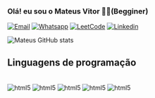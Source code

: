 ### Olá! eu sou o Mateus Vitor 👋🏼(Begginer)

[![Email](https://img.shields.io/badge/Gmail-D14836?style=for-the-badge&logo=gmail&logoColor=white)](https://mail.google.com/mail/u/1/#inbox?compose=GTvVlcSBnqGNnnsFSLkwmmjwjjCvkQQDnpHBNtHlqsZwBZvbPlwpBgqhXTDBlClmpCnXNwmBBCMQf) [![Whatsapp](https://img.shields.io/badge/WhatsApp-25D366?style=for-the-badge&logo=whatsapp&logoColor=white)](https://wa.me/44984220507) [![LeetCode](https://img.shields.io/badge/-LeetCode-FFA116?style=for-the-badge&logo=LeetCode&logoColor=black)](https://leetcode.com/matiton/) [![Linkedin](https://img.shields.io/badge/LinkedIn-0077B5?style=for-the-badge&logo=linkedin&logoColor=white)](https://www.linkedin.com/in/mateus-vitor-fagundes-ferreira-3397531a1/)

![Mateus GitHub stats](https://github-readme-stats.vercel.app/api?username=Mateus-66&show_icons=true&theme=onedark)

## Linguagens de programação
<div style="display: inline_block"><br/>
<img align="center" alt= "html5" src="https://img.shields.io/badge/C-00599C?style=for-the-badge&logo=c&logoColor=white" />
<img align="center" alt= "html5" src="https://img.shields.io/badge/C%2B%2B-00599C?style=for-the-badge&logo=c%2B%2B&logoColor=white" />
<img align="center" alt= "html5" src="https://img.shields.io/badge/HTML-239120?style=for-the-badge&logo=html5&logoColor=white" />
<img align="center" alt= "html5" src="https://img.shields.io/badge/CSS-239120?&style=for-the-badge&logo=css3&logoColor=white" />
<img align="center" alt= "html5" src="https://img.shields.io/badge/HTML-239120?style=for-the-badge&logo=html5&logoColor=white" />

</div>

